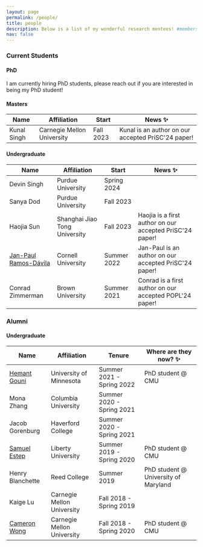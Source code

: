 ```yaml
---
layout: page
permalink: /people/
title: people
description: Below is a list of my wonderful research mentees! #members of the lab or group
nav: false
---
```

    
### Current Students

#### PhD
I am currently hiring PhD students, please reach out if you are interested in being my PhD student!

#### Masters
| Name                 | Affiliation                   | Start       | News :sparkles:      |
| -----------          | -----------                   | ----------  | ---------- |
| Kunal Singh          | Carnegie Mellon University    | Fall 2023   | Kunal is an author on our accepted PriSC'24 paper! |

#### Undergraduate

| Name                 | Affiliation                   | Start       | News :sparkles:       |
| -----------          | -----------                   | ----------  | ---------- |
| Devin Singh          | Purdue University             | Spring 2024 |            |
| Sanya Dod            | Purdue University             | Fall 2023   |            |
| Haojia Sun           | Shanghai Jiao Tong University | Fall 2023   |  Haojia is a first author on our accepted PriSC'24 paper! |
| [Jan-Paul Ramos-Dávila](https://jpramos.me/)| Cornell University            | Summer 2022 | Jan-Paul is an author on our accepted PriSC'24 paper! |
| Conrad Zimmerman     | Brown University              | Summer 2021 | Conrad is a first author on our accepted POPL'24 paper! |

### Alumni

#### Undergraduate

| Name                 | Affiliation                   | Tenure                     | Where are they now? :sparkles:      |
| -----------          | -----------                   | ----------                 | ---------- |
| [Hemant Gouni](https://hgouni.com/)         | University of Minnesota       | Summer 2021 - Spring 2022  | PhD student @ CMU      |
| Mona Zhang           | Columbia University           | Summer 2020 - Spring 2021  |  |
| Jacob Gorenburg      | Haverford College             | Summer 2020 - Spring 2021  |  |
| [Samuel Estep](https://samestep.com/)         | Liberty University            | Summer 2019 - Spring 2020  | PhD student @ CMU |
| Henry Blanchette     | Reed College                  | Summer 2019                | PhD student @ University of Maryland |
| Kaige Lu             | Carnegie Mellon University    | Fall 2018 - Spring 2019    |  |
| [Cameron Wong](https://camdar.io/)         | Carnegie Mellon University    | Fall 2018 - Spring 2020    | PhD student @ CMU |